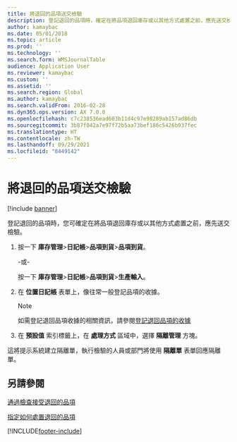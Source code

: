 ```yaml
---
title: 將退回的品項送交檢驗
description: 登記退回的品項時，確定在將品項退回庫存或以其他方式處置之前，應先送交檢驗。
author: kamaybac
ms.date: 05/01/2018
ms.topic: article
ms.prod: ''
ms.technology: ''
ms.search.form: WMSJournalTable
audience: Application User
ms.reviewer: kamaybac
ms.custom: ''
ms.assetid: ''
ms.search.region: Global
ms.author: kamaybac
ms.search.validFrom: 2016-02-28
ms.dyn365.ops.version: AX 7.0.0
ms.openlocfilehash: c7c238536ead603b11d4c97e98289ab157ad86db
ms.sourcegitcommit: 3b87f042a7e97f72b5aa73bef186c5426b937fec
ms.translationtype: HT
ms.contentlocale: zh-TW
ms.lasthandoff: 09/29/2021
ms.locfileid: "8449142"
---
```

# <a name="pass-returned-items-on-to-inspection"></a>將退回的品項送交檢驗 

[!include [banner](../includes/banner.md)]


登記退回的品項時，您可確定在將品項退回庫存或以其他方式處置之前，應先送交檢驗。

1.  按一下 **庫存管理**\>**日記帳**\>**品項到貨**\>**品項到貨**。
    
    \-或-
    
    按一下 **庫存管理**\>**日記帳**\>**品項到貨**\>**生產輸入**。

2.  在 **位置日記帳** 表單上，像往常一般登記品項的收據。
    

    > [!NOTE]
    > <P>如需登記退回品項收據的相關資訊，請參閱<A href="register-the-receipt-of-returned-items.md">登記退回品項的收據</A></P>



3.  在 **預設值** 索引標籤上，在 **處理方式** 區域中，選擇 **隔離管理** 方塊。

這將提示系統建立隔離單，執行檢驗的人員或部門將使用 **隔離單** 表單回應隔離單。

## <a name="see-also"></a>另請參閱

[通過檢查接受退回的品項](take-returned-items-through-inspection.md)

[指定如何處置退回的品項](specify-how-to-dispose-of-returned-items.md)



[!INCLUDE[footer-include](../../includes/footer-banner.md)]
